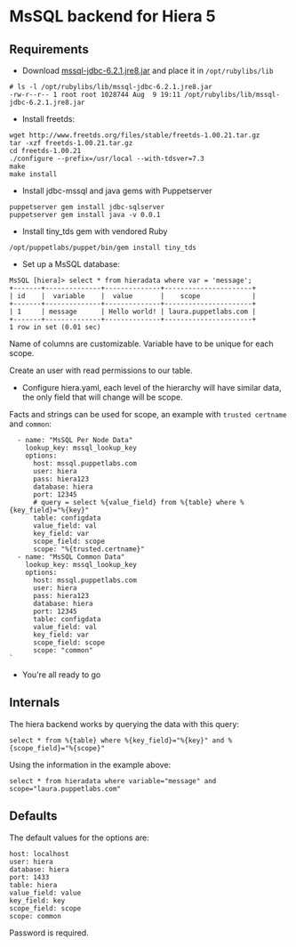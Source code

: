 # MsSQL backend for Hiera 5

## Requirements

- Download [mssql-jdbc-6.2.1.jre8.jar](https://www.microsoft.com/en-us/download/details.aspx?id=55539) 
and place it in `/opt/rubylibs/lib`

```
# ls -l /opt/rubylibs/lib/mssql-jdbc-6.2.1.jre8.jar
-rw-r--r-- 1 root root 1028744 Aug  9 19:11 /opt/rubylibs/lib/mssql-jdbc-6.2.1.jre8.jar
```

- Install freetds:
```
wget http://www.freetds.org/files/stable/freetds-1.00.21.tar.gz
tar -xzf freetds-1.00.21.tar.gz
cd freetds-1.00.21
./configure --prefix=/usr/local --with-tdsver=7.3
make
make install
```

- Install jdbc-mssql and java gems with Puppetserver

```
puppetserver gem install jdbc-sqlserver
puppetserver gem install java -v 0.0.1
```

- Install tiny\_tds gem with vendored Ruby

```
/opt/puppetlabs/puppet/bin/gem install tiny_tds
```

- Set up a MsSQL database:

```
MsSQL [hiera]> select * from hieradata where var = 'message';
+-------+--------------+--------------+----------------------+
| id    |  variable    |  value       |    scope             |
+-------+--------------+--------------+----------------------+
| 1     | message      | Hello world! | laura.puppetlabs.com |
+-------+--------------+--------------+----------------------+
1 row in set (0.01 sec)
```

Name of columns are customizable. Variable have to be unique for each scope.

Create an user with read permissions to our table.

- Configure hiera.yaml, each level of the hierarchy will have similar data,
the only field that will change will be scope.

Facts and strings can be used for scope, an example with `trusted
certname` and `common`:

```
  - name: "MsSQL Per Node Data"
    lookup_key: mssql_lookup_key
    options:
      host: mssql.puppetlabs.com
      user: hiera
      pass: hiera123
      database: hiera
      port: 12345
      # query = select %{value_field} from %{table} where %{key_field}="%{key}"
      table: configdata
      value_field: val
      key_field: var
      scope_field: scope
      scope: "%{trusted.certname}"
  - name: "MsSQL Common Data"
    lookup_key: mssql_lookup_key
    options:
      host: mssql.puppetlabs.com
      user: hiera
      pass: hiera123
      database: hiera
      port: 12345
      table: configdata
      value_field: val
      key_field: var
      scope_field: scope
      scope: "common"
`
```

- You're all ready to go

## Internals

The hiera backend works by querying the data with this query:

```
select * from %{table} where %{key_field}="%{key}" and %{scope_field}="%{scope}"
```

Using the information in the example above:

```
select * from hieradata where variable="message" and scope="laura.puppetlabs.com"
```

## Defaults

The default values for the options are:

```
host: localhost
user: hiera
database: hiera
port: 1433
table: hiera
value_field: value
key_field: key
scope_field: scope
scope: common
```

Password is required.
